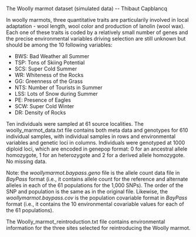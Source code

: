 
The Woolly marmot dataset (simulated data) -- Thibaut Capblancq

In woolly marmots, three quantitative traits are particularily involved in local adaptation - wool length, wool color and production of lanolin (wool wax). Each one of these traits is coded by a relatively small number of genes and the precise environmental variables driving selection are still unknown but should be among the 10 following variables: 

- BWS: Bad Weather all Summer
- TSP: Tons of Skiing Potential
- SCS: Super Cold Summer
- WR: Whiteness of the Rocks
- GG: Greenness of the Grass
- NTS: Number of Tourists in Summer
- LSS: Lots of Snow during Summer 
- PE: Presence of Eagles
- SCW: Super Cold Winter
- DR: Density of Rocks

Ten individuals were sampled at 61 source localities. The woolly_marmot_data.txt file contains both meta data and genotypes for 610 individual samples, with individual samples in rows and environmental variables and genetic loci in columns. Individuals were genotyped at 1000 diploid loci, which are encoded in genepop format: 0 for an ancestral allele homozygote, 1 for an heterozygote and 2 for a derived allele homozygote. No missing data.

Note: the *woollymarmot.baypass.geno* file is the allele count data file in *BayPass* format (i.e., it contains allele count for the reference and alternate alleles in each of the 61 populations for the 1,000 SNPs). The order of the SNP and population is the same as in the original file. Likewise, the *woollymarmot.baypass.cov* is the population covariable format in *BayPass* format (i.e., it contains the 10 environmental covariable values for each of the 61 populations).

The Woolly_marmot_reintroduction.txt file contains environmental information for the three sites selected for reintroducing the Woolly marmot.
